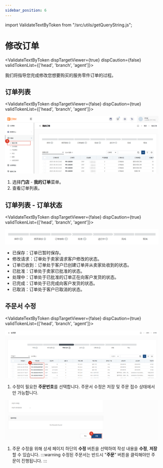 ```yaml
---
sidebar_position: 6
---
```


import ValidateTextByToken from "/src/utils/getQueryString.js";

# 修改订单

<ValidateTextByToken dispTargetViewer={true} dispCaution={false} validTokenList={['head', 'branch', 'agent']}>

我们将指导您完成修改您想要购买的服务零件订单的过程。

</ValidateTextByToken>

## 订单列表

<ValidateTextByToken dispTargetViewer={false} dispCaution={true} validTokenList={['head', 'branch', 'agent']}>

![001](./img/001.png)

1. 选择**门店** - **我的订单**菜单。
1. 查看订单列表。

</ValidateTextByToken>

## 订单列表 - 订单状态

<ValidateTextByToken dispTargetViewer={false} dispCaution={true} validTokenList={['head', 'branch', 'agent']}>

![010](./img/010.png)

- 已保存：订单已暂时保存。
- 修改请求：订单处于卖家请求客户修改的状态。
- 订单已收到：订单处于客户已创建订单并从卖家处收到的状态。
- 已批准：订单处于卖家已批准的状态。
- 处理中：订单处于已批准的订单正在向客户发货的状态。
- 已完成：订单处于已完成向客户发货的状态。
- 已取消：订单处于客户已取消的状态。

</ValidateTextByToken>

## 주문서 수정


<ValidateTextByToken dispTargetViewer={false} dispCaution={true} validTokenList={['head', 'branch', 'agent']}>

![047](./img/047.png)
1. 수정이 필요한 **주문번호**를 선택합니다. 주문서 수정은 저장 및 주문 접수 상태에서만 가능합니다.

![048](./img/048.png)
1. 주문 수정을 위해 상세 페이지 하단의 **수정** 버튼을 선택하여 작성 내용을 **수정**, **저장** 할 수 있습니다. 
    :::warning
        수정된 주문서는 반드시 "**주문**" 버튼을 클릭해야만 주문이 진행됩니다. 
    ::: 

</ValidateTextByToken>

